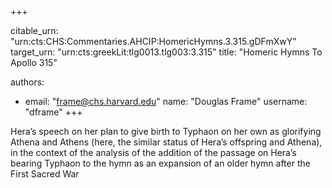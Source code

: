 +++


citable_urn: "urn:cts:CHS:Commentaries.AHCIP:HomericHymns.3.315.gDFmXwY"
target_urn: "urn:cts:greekLit:tlg0013.tlg003:3.315"
title: "Homeric Hymns To Apollo 315"

authors:
- email: "frame@chs.harvard.edu"
  name: "Douglas Frame"
  username: "dframe"
+++

<p>Hera’s speech on her plan to give birth to Typhaon on her own as glorifying Athena and Athens (here, the similar status of Hera’s offspring and Athena), in the context of the analysis of the addition of the passage on Hera’s bearing Typhaon to the hymn as an expansion of an older hymn after the First Sacred War</p>